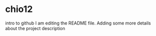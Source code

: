 # chio12
intro to github
I am editing the README file. Adding some more details about the project description 
